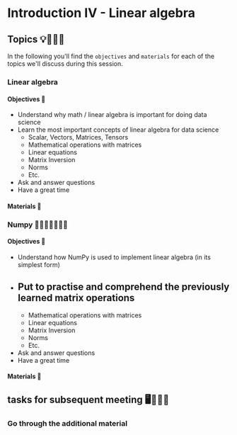 # Introduction IV - Linear algebra

## Topics 💡👨🏻‍🏫 

In the following you'll find the `objectives` and `materials` for each of the topics we'll discuss during this session.

### Linear algebra 

#### Objectives 📍
- Understand why math / linear algebra is important for doing data science
- Learn the most important concepts of linear algebra for data science
    - Scalar, Vectors, Matrices, Tensors
    - Mathematical operations with matrices
    - Linear equations
    - Matrix Inversion
    - Norms
    - Etc.
- Ask and answer questions
- Have a great time

#### Materials 📓

### Numpy 🥼🧑🏿‍🔬👩🏻‍🔬

#### Objectives 📍
- Understand how NumPy is used to implement linear algebra (in its simplest form)
- Put to practise and comprehend the previously learned matrix operations 
    - 
    - Mathematical operations with matrices
    - Linear equations
    - Matrix Inversion
    - Norms
    - Etc.
- Ask and answer questions
- Have a great time

#### Materials 📓

## tasks for subsequent meeting 🖥️✍🏽📖

### Go through the additional material

